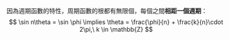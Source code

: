 因為週期函數的特性，周期函數的根都有無限個，每個之間**相距一個週期**：
$$
\sin n\theta = \sin \phi \implies \theta = \frac{\phi}{n} + \frac{k}{n}\cdot 2\pi,\ k \in \mathbb{Z}
$$
